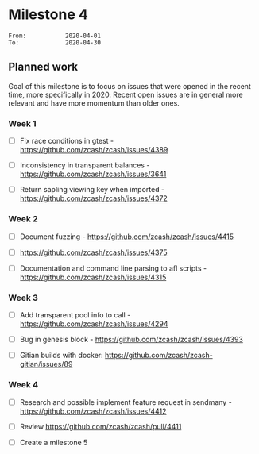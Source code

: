 # Milestone 4

```
From:           2020-04-01
To:             2020-04-30
```

## Planned work

Goal of this milestone is to focus on issues that were opened in the recent time, more specifically in 2020. Recent open issues are in general more relevant and have more momentum than older ones. 

### Week 1

- [ ] Fix race conditions in gtest - https://github.com/zcash/zcash/issues/4389

- [ ] Inconsistency in transparent balances - https://github.com/zcash/zcash/issues/3641

- [ ] Return sapling viewing key when imported - https://github.com/zcash/zcash/issues/4372

### Week 2

- [ ] Document fuzzing - https://github.com/zcash/zcash/issues/4415

- [ ] https://github.com/zcash/zcash/issues/4375

- [ ] Documentation and command line parsing to afl scripts - https://github.com/zcash/zcash/issues/4315

### Week 3

- [ ] Add transparent pool info to call - https://github.com/zcash/zcash/issues/4294

- [ ] Bug in genesis block - https://github.com/zcash/zcash/issues/4393

- [ ] Gitian builds with docker: https://github.com/zcash/zcash-gitian/issues/89

### Week 4

- [ ] Research and possible implement feature request in sendmany - https://github.com/zcash/zcash/issues/4412

- [ ] Review https://github.com/zcash/zcash/pull/4411

- [ ] Create a milestone 5

